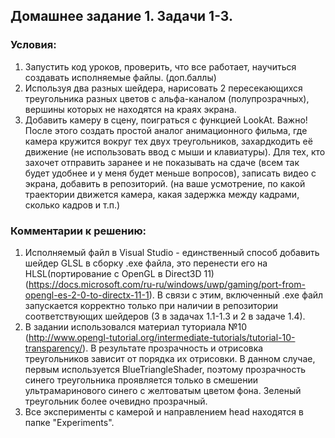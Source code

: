 ## Домашнее задание 1. Задачи 1-3.
### Условия:
1. Запустить код уроков, проверить, что все работает, научиться создавать исполняемые файлы. (доп.баллы)
2. Используя два разных шейдера, нарисовать 2 пересекающихся треугольника разных цветов с альфа-каналом (полупрозрачных), вершины которых не находятся на краях экрана.
3. Добавить камеру в сцену, поиграться с функцией LookAt. Важно! После этого создать простой аналог анимационного фильма, где камера кружится вокруг тех двух треугольников, 
захардкодить её движение (не использовать ввод с мыши и клавиатуры). Для тех, кто захочет отправить заранее и не показывать на сдаче (всем так будет удобнее и у меня 
будет меньше вопросов), записать видео с экрана, добавить в репозиторий. (на ваше усмотрение, по какой траектории движется камера, какая задержка между кадрами, сколько кадров и т.п.)

### Комментарии к решению:
1. Исполняемый файл в Visual Studio - единственный способ добавить шейдер GLSL в сборку .exe файла, это перенести его на HLSL(портирование с OpenGL в Direct3D 11) (https://docs.microsoft.com/ru-ru/windows/uwp/gaming/port-from-opengl-es-2-0-to-directx-11-1). В связи с этим, включенный .exe файл запускается корректно только при наличии в репозитории соответствующих шейдеров (3 в задачах 1.1-1.3 и 2 в задаче 1.4).
2. В задании использовался материал туториала №10 (http://www.opengl-tutorial.org/intermediate-tutorials/tutorial-10-transparency/). В результате прозрачность и отрисовка треугольников зависит от порядка их отрисовки. В данном случае, первым используется BlueTriangleShader, поэтому прозрачность синего треугольника проявляется только в смешении ультрамаринового синего с желтоватым цветом фона. Зеленый треугольник более очевидно прозрачный.
3. Все эксперименты с камерой и направлением head находятся в папке "Experiments".
